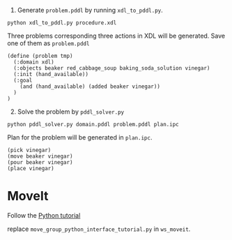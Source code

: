 1. Generate `problem.pddl` by running `xdl_to_pddl.py`.
```
python xdl_to_pddl.py procedure.xdl
```
Three problems corresponding three actions in XDL will be generated. Save one of them as `problem.pddl`

```
(define (problem tmp)
  (:domain xdl)
  (:objects beaker red_cabbage_soup baking_soda_solution vinegar)
  (:init (hand_available))
  (:goal 
    (and (hand_available) (added beaker vinegar))
  )
)
```

2. Solve the problem by `pddl_solver.py`
```
python pddl_solver.py domain.pddl problem.pddl plan.ipc
```

Plan for the problem will be generated in `plan.ipc`.

```
(pick vinegar)
(move beaker vinegar)
(pour beaker vinegar)
(place vinegar)
```

# MoveIt
Follow the [Python tutorial](https://ros-planning.github.io/moveit_tutorials/doc/move_group_python_interface/move_group_python_interface_tutorial.html)

replace `move_group_python_interface_tutorial.py` in `ws_moveit`.

